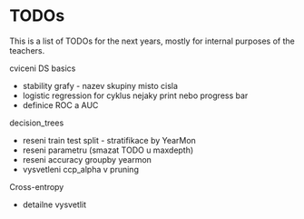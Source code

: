 # TODOs
This is a list of TODOs for the next years, mostly for internal purposes of the teachers.

cviceni DS basics
- stability grafy - nazev skupiny misto cisla
- logistic regression for cyklus nejaky print nebo progress bar
- definice ROC a AUC

decision_trees 
- reseni train test split - stratifikace by YearMon
- reseni parametru (smazat TODO u maxdepth)
- reseni accuracy groupby yearmon
- vysvetleni ccp_alpha v pruning

Cross-entropy
- detailne vysvetlit
